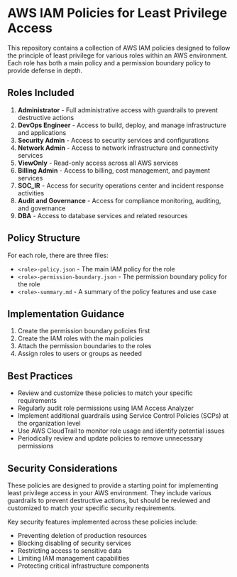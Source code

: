 # AWS IAM Policies for Least Privilege Access

This repository contains a collection of AWS IAM policies designed to follow the principle of least privilege for various roles within an AWS environment. Each role has both a main policy and a permission boundary policy to provide defense in depth.

## Roles Included

1. **Administrator** - Full administrative access with guardrails to prevent destructive actions
2. **DevOps Engineer** - Access to build, deploy, and manage infrastructure and applications
3. **Security Admin** - Access to security services and configurations
4. **Network Admin** - Access to network infrastructure and connectivity services
5. **ViewOnly** - Read-only access across all AWS services
6. **Billing Admin** - Access to billing, cost management, and payment services
7. **SOC_IR** - Access for security operations center and incident response activities
8. **Audit and Governance** - Access for compliance monitoring, auditing, and governance
9. **DBA** - Access to database services and related resources

## Policy Structure

For each role, there are three files:
- `<role>-policy.json` - The main IAM policy for the role
- `<role>-permission-boundary.json` - The permission boundary policy for the role
- `<role>-summary.md` - A summary of the policy features and use case

## Implementation Guidance

1. Create the permission boundary policies first
2. Create the IAM roles with the main policies
3. Attach the permission boundaries to the roles
4. Assign roles to users or groups as needed

## Best Practices

- Review and customize these policies to match your specific requirements
- Regularly audit role permissions using IAM Access Analyzer
- Implement additional guardrails using Service Control Policies (SCPs) at the organization level
- Use AWS CloudTrail to monitor role usage and identify potential issues
- Periodically review and update policies to remove unnecessary permissions

## Security Considerations

These policies are designed to provide a starting point for implementing least privilege access in your AWS environment. They include various guardrails to prevent destructive actions, but should be reviewed and customized to match your specific security requirements.

Key security features implemented across these policies include:
- Preventing deletion of production resources
- Blocking disabling of security services
- Restricting access to sensitive data
- Limiting IAM management capabilities
- Protecting critical infrastructure components
